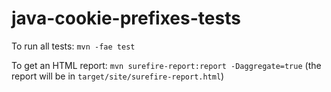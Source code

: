 # java-cookie-prefixes-tests

To run all tests: `mvn -fae test`

To get an HTML report: `mvn surefire-report:report -Daggregate=true`
(the report will be in `target/site/surefire-report.html`)

